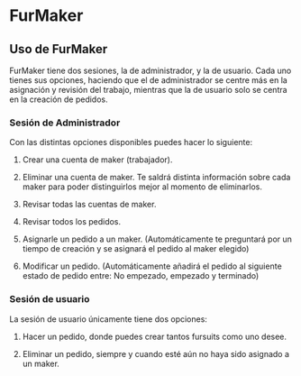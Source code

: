 # FurMaker

## Uso de FurMaker

FurMaker tiene dos sesiones, la de administrador, y la de usuario. Cada uno tienes sus opciones, haciendo que el de administrador se centre más en la asignación y revisión del trabajo, mientras que la de usuario solo se centra en la creación de pedidos.

### Sesión de Administrador

Con las distintas opciones disponibles puedes hacer lo siguiente:

1. Crear una cuenta de maker (trabajador).

2. Eliminar una cuenta de maker. Te saldrá distinta información sobre cada maker para poder distinguirlos mejor al momento de eliminarlos.

3. Revisar todas las cuentas de maker.

4. Revisar todos los pedidos.

5. Asignarle un pedido a un maker. (Automáticamente te preguntará por un tiempo de creación y se asignará el pedido al maker elegido)

6. Modificar un pedido. (Automáticamente añadirá el pedido al siguiente estado de pedido entre: No empezado, empezado y terminado)

### Sesión de usuario

La sesión de usuario únicamente tiene dos opciones:

1. Hacer un pedido, donde puedes crear tantos fursuits como uno desee.

2. Eliminar un pedido, siempre y cuando esté aún no haya sido asignado a un maker.
